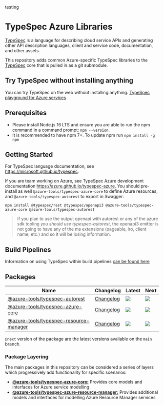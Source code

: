 testing
# TypeSpec Azure Libraries

[TypeSpec](https://github.com/microsoft/typespec) is a language for describing cloud
service APIs and generating other API description languages, client and
service code, documentation, and other assets.

This repository adds common Azure-specific TypeSpec libraries to the
[TypeSpec](https://github.com/microsoft/typespec) core that is pulled in as a git
submodule.

## Try TypeSpec without installing anything

You can try TypeSpec on the web without installing anything.
[TypeSpec playground for Azure services](https://cadlplayground.z22.web.core.windows.net/cadl-azure/)

## Prerequisites

- Please install Node.js 16 LTS and ensure you are able to run the npm command in a command prompt: `npm --version`.
- It is recommended to have npm 7+. To update npm run `npm install -g npm`

## Getting Started

For TypeSpec language documentation, see https://microsoft.github.io/typespec.

If you are team working on Azure, see TypeSpec Azure development documentation https://azure.github.io/typespec-azure. You should pre-install as well `@azure-tools/typespec-azure-core` to define Azure resources, and `@azure-tools/typespec-autorest` to export in Swagger:

```
npm install @typespec/rest @typespec/openapi3 @azure-tools/typespec-azure-core @azure-tools/typespec-autorest
```

> If you plan to use the output openapi with autorest or any of the azure sdk tooling _you should use typespec-autorest_, the openapi3 emitter is not going to have any of the ms extensions (pageable, lro, client name, etc.) and so it will be losing information.

## Build Pipelines

Information on using TypeSpec within build pipelines [can be found here](./docs/howtos/rest-api-publish/buildpipelines.md)

## Packages

| Name                                                                          | Changelog                                        | Latest                                                                                                                                                       | Next                                                                              |
| ----------------------------------------------------------------------------- | ------------------------------------------------ | ------------------------------------------------------------------------------------------------------------------------------------------------------------ | --------------------------------------------------------------------------------- |
| [@azure-tools/typespec-autorest][typespec-autorest_src]                       | [Changelog][typespec-autorest_chg]               | [![](https://img.shields.io/npm/v/@azure-tools/typespec-autorest)](https://www.npmjs.com/package/@azure-tools/typespec-autorest)                             | ![](https://img.shields.io/npm/v/@azure-tools/typespec-autorest/next)             |
| [@azure-tools/typespec-azure-core][typespec-azure-core_src]                   | [Changelog][typespec-azure-core_chg]             | [![](https://img.shields.io/npm/v/@azure-tools/typespec-azure-core)](https://www.npmjs.com/package/@azure-tools/typespec-azure-core)                         | ![](https://img.shields.io/npm/@azure-tools/typespec-azure-core/next)             |
| [@azure-tools/typespec-resource-manager][typespec-azure-resource-manager_src] | [Changelog][typespec-azure-resource-manager_chg] | [![](https://img.shields.io/npm/v/@azure-tools/typespec-azure-resource-manager)](https://www.npmjs.com/package/@azure-tools/typespec-azure-resource-manager) | ![](https://img.shields.io/npm/@azure-tools/typespec-azure-resource-manager/next) |

[typespec-autorest_src]: packages/typespec-autorest
[typespec-autorest_chg]: packages/typespec-autorest/CHANGELOG.md
[typespec-azure-core_src]: packages/typespec-azure-core
[typespec-azure-core_chg]: packages/typespec-azure-core/CHANGELOG.md
[typespec-azure-resource-manager_src]: packages/typespec-azure-resource-manager
[typespec-azure-resource-manager_chg]: packages/typespec-azure-resource-manager/CHANGELOG.md

`@next` version of the package are the latest versions available on the `main` branch.

### Package Layering

The main packages in this repository can be considered a series of layers which progressively add functionality
for specific scenarios:

- [**@azure-tools/typespec-azure-core:**](https://github.com/Azure/typespec-azure/tree/main/packages/typespec-azure-core) Provides core models and interfaces for Azure service modelling
- [**@azure-tools/typespec-azure-resource-manager:**](https://github.com/Azure/typespec-azure/tree/main/packages/typespec-azure-resource-manager) Provides additional models and interfaces for modelling Azure Resource Manager services
